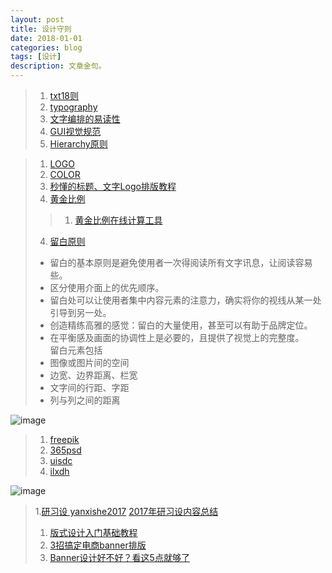 ```yaml
---
layout: post
title: 设计守则 
date: 2018-01-01
categories: blog
tags: [设计]
description: 文章金句。
---
```


>1. [txt18则](http://www.shejidaren.com/examples/tools/design-rules/18-rules-for-using-text.html)
>1. [typography](http://images.shejidaren.com/wp-content/uploads/2014/06/typography-b.png)
>1. [文字编排的易读性](http://www.shejidaren.com/%E6%8E%92%E7%89%88%E6%8A%80%E5%B7%A7%EF%BC%9A%E6%96%87%E5%AD%97%E7%BC%96%E6%8E%92%E7%9A%84%E6%98%93%E8%AF%BB%E6%80%A7.html)
>1. [GUI视觉规范](http://huaban.com/pins/545169450/zoom)
>1. [Hierarchy原则](http://www.shejidaren.com/hierarchy-principle.html)

>1. [LOGO](http://images.shejidaren.com/wp-content/uploads/2014/09/10-commandments-of-logo-design_cn.jpg)
>2. [COLOR](http://images.shejidaren.com/wp-content/uploads/2014/06/peise-b.png)
>3. [秒懂的标题、文字Logo排版教程](http://www.shejidaren.com/wen-zi-pai-ban.html)
>4. [黄金比例](http://www.shejidaren.com/golden-ratio-2.html)
>>1. [黄金比例在线计算工具](http://www.shejidaren.com/golden-ratio.html)
>4. [留白原则](http://www.shejidaren.com/white-space-designs.html)
>* 留白的基本原则是避免使用者一次得阅读所有文字讯息，让阅读容易些。
>* 区分使用介面上的优先顺序。
>* 留白处可以让使用者集中内容元素的注意力，确实将你的视线从某一处引导到另一处。
>* 创造精练高雅的感觉：留白的大量使用，甚至可以有助于品牌定位。
>* 在平衡感及画面的协调性上是必要的，且提供了视觉上的完整度。<br>
>留白元素包括
>* 图像或图片间的空间
>* 边宽、边界距离、栏宽
>* 文字间的行距、字距
>* 列与列之间的距离

![image](https://github.com/feiyuii/feiyuii.github.io/blob/master/img/crowds/crowds.jpg?raw=true)

>1. [freepik](https://www.freepik.com/)
>1. [365psd](https://cn.365psd.com/)
>1. [uisdc](http://hao.uisdc.com/)
>1. [ilxdh](http://ilxdh.com/)

![image](https://github.com/feiyuii/feiyuii.github.io/blob/master/img/crowds/hz.jpg?raw=true)
>1.[研习设 yanxishe2017](http://weixin.sogou.com/weixin?type=2&s_from=input&query=%E7%A0%94%E4%B9%A0%E8%AE%BE&ie=utf8&_sug_=n&_sug_type_=) [2017年研习设内容总结 ](http://mp.weixin.qq.com/s?src=11&timestamp=1514817019&ver=610&signature=Rws5HMrY926EzlI1N0qATsaum2eIpmD5XbHqNqpjfu3DhCb-oRtFEZP85plVY55OABvVwTUn6kY-BFgKaG9aJxCvABid0IASyHH2FMuHRVtWoyqE9SDlty5NdvP0rRL9&new=1)
>1. [版式设计入门基础教程](http://www.zcool.com.cn/collection/ZNjMwMDQyOA==)
>1. [3招搞定电商banner排版](http://www.zcool.com.cn/article/ZNDA3NTc2.html)
>1. [Banner设计好不好？看这5点就够了](http://www.shejidaren.com/banner-she-ji-de-hao-huai.html)

